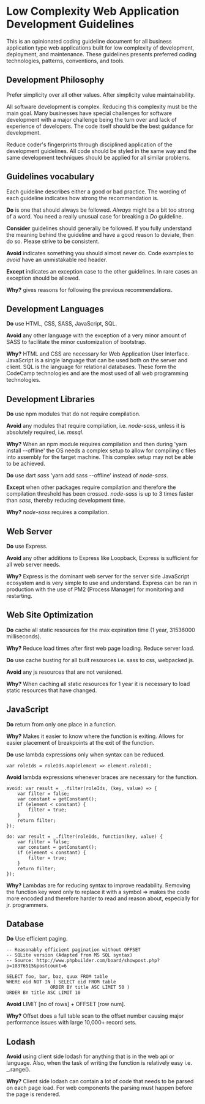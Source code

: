 # Low Complexity Web Application Development Guidelines

This is an opinionated coding guideline document for all business application type web applications built for low complexity of development, deployment, and maintenance.
These guidelines presents preferred coding technologies, patterns, conventions, and tools.



## Development Philosophy

Prefer simplicity over all other values. After simplicity value maintainability.

All software development is complex. Reducing this complexity must be the main goal. Many businesses have special challenges for software development with a major challenge being the turn over and lack of experience of developers. The code itself should be the best guidance for development.

Reduce coder's fingerprints through disciplined application of the development guidelines. All code should be styled in the same way and the same development techniques should be applied for all similar problems.



## Guidelines vocabulary

Each guideline describes either a good or bad practice.
The wording of each guideline indicates how strong the recommendation is.

**Do** is one that should always be followed.
_Always_ might be a bit too strong of a word.
You need a really unusual case for breaking a *Do* guideline.

**Consider** guidelines should generally be followed.
If you fully understand the meaning behind the guideline and have a good reason to deviate, then do so. Please strive to be consistent.

**Avoid** indicates something you should almost never do. Code examples to *avoid* have an unmistakable red header.

**Except** indicates an exception case to the other guidelines.
In rare cases an exception should be allowed.

**Why?** gives reasons for following the previous recommendations.



## Development Languages

**Do** use HTML, CSS, SASS, JavaScript, SQL.

**Avoid** any other language with the exception of a very minor amount of SASS to facilitate the minor customization of bootstrap.

**Why?** HTML and CSS are necessary for Web Application User Interface. JavaScript is a single language that can be used both on the server and client. SQL is the language for relational databases. These form the CodeCamp technologies and are the most used of all web programming technologies.



## Development Libraries

**Do** use npm modules that do not require compilation.

**Avoid** any modules that require compilation, i.e. *node-sass*, unless it is absolutely required, i.e. *mssql*.

**Why?** When an npm module requires compilation and then during 'yarn install --offline' the OS needs a complex setup to allow for compiling c files into assembly for the target machine. This complex setup may not be able to be achieved.


**Do** use dart *sass* 'yarn add sass --offline' instead of *node-sass*.

**Except** when other packages require compilation and therefore the compilation threshold has been crossed. *node-sass* is up to 3 times faster than *sass*, thereby reducing development time.

**Why?** *node-sass* requires a compilation.



## Web Server

**Do** use Express.

**Avoid** any other additions to Express like Loopback, Express is sufficient for all web server needs.

**Why?** Express is the dominant web server for the server side JavaScript ecosystem and is very simple to use and understand. Express can be ran in production with the use of PM2 (Process Manager) for monitoring and restarting.



## Web Site Optimization

**Do** cache all static resources for the max expiration time (1 year, 31536000 milliseconds).

**Why?** Reduce load times after first web page loading. Reduce server load.


**Do** use cache busting for all built resources i.e. sass to css, webpacked js.

**Avoid** any js resources that are not versioned.

**Why?** When caching all static resources for 1 year it is necessary to load static resources that have changed.



## JavaScript

**Do** return from only one place in a function.

**Why?** Makes it easier to know where the function is exiting. Allows for easier placement of breakpoints at the exit of the function.


**Do** use lambda expressions only when syntax can be reduced.

    var roleIds = roleIds.map(element => element.roleId);
            
**Avoid** lambda expressions whenever braces are necessary for the function.

    avoid: var result = _.filter(roleIds, (key, value) => {
        var filter = false;
        var constant = getConstant();
        if (element < constant) {
            filter = true;
        }
        return filter;
    });

    do: var result = _.filter(roleIds, function(key, value) {
        var filter = false;
        var constant = getConstant();
        if (element < constant) {
            filter = true;
        }
        return filter;
    });

**Why?** Lambdas are for reducing syntax to improve readability. Removing the function key word only to replace it with a symbol => makes the code more encoded and therefore harder to read and reason about, especially for jr. programmers.


## Database

**Do** Use efficient paging.

    -- Reasonably efficient pagination without OFFSET
    -- SQLite version (Adapted from MS SQL syntax)
    -- Source: http://www.phpbuilder.com/board/showpost.php?p=10376515&postcount=6

    SELECT foo, bar, baz, quux FROM table
    WHERE oid NOT IN ( SELECT oid FROM table
                    ORDER BY title ASC LIMIT 50 )
    ORDER BY title ASC LIMIT 10

**Avoid** LIMIT [no of rows] + OFFSET [row num].

**Why?** Offset does a full table scan to the offset number causing major performance issues with large 10,000+ record sets.

## Lodash

**Avoid** using client side lodash for anything that is in the web api or language. Also, when the task of writing the function is relatively easy i.e. _.range().

**Why?** Client side lodash can contain a lot of code that needs to be parsed on each page load. For web components the parsing must happen before the page is rendered.